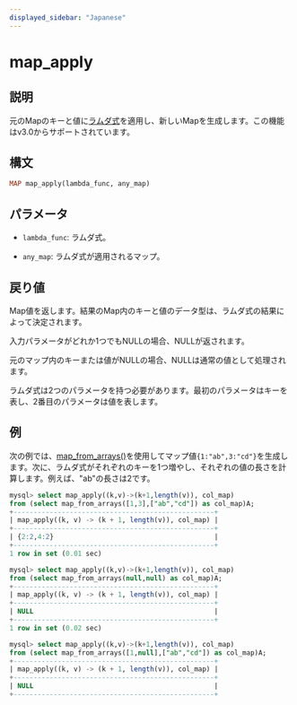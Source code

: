 ```yaml
---
displayed_sidebar: "Japanese"
---
```


# map_apply

## 説明

元のMapのキーと値に[ラムダ式](../Lambda_expression.md)を適用し、新しいMapを生成します。この機能はv3.0からサポートされています。

## 構文

```Haskell
MAP map_apply(lambda_func, any_map)
```

## パラメータ

- `lambda_func`: ラムダ式。

- `any_map`: ラムダ式が適用されるマップ。

## 戻り値

Map値を返します。結果のMap内のキーと値のデータ型は、ラムダ式の結果によって決定されます。

入力パラメータがどれか1つでもNULLの場合、NULLが返されます。

元のマップ内のキーまたは値がNULLの場合、NULLは通常の値として処理されます。

ラムダ式は2つのパラメータを持つ必要があります。最初のパラメータはキーを表し、2番目のパラメータは値を表します。

## 例

次の例では、[map_from_arrays()](map_from_arrays.md)を使用してマップ値`{1:"ab",3:"cd"}`を生成します。次に、ラムダ式がそれぞれのキーを1つ増やし、それぞれの値の長さを計算します。例えば、"ab"の長さは2です。

```SQL
mysql> select map_apply((k,v)->(k+1,length(v)), col_map)
from (select map_from_arrays([1,3],["ab","cd"]) as col_map)A;
+--------------------------------------------------+
| map_apply((k, v) -> (k + 1, length(v)), col_map) |
+--------------------------------------------------+
| {2:2,4:2}                                        |
+--------------------------------------------------+
1 row in set (0.01 sec)

mysql> select map_apply((k,v)->(k+1,length(v)), col_map)
from (select map_from_arrays(null,null) as col_map)A;
+--------------------------------------------------+
| map_apply((k, v) -> (k + 1, length(v)), col_map) |
+--------------------------------------------------+
| NULL                                             |
+--------------------------------------------------+
1 row in set (0.02 sec)

mysql> select map_apply((k,v)->(k+1,length(v)), col_map)
from (select map_from_arrays([1,null],["ab","cd"]) as col_map)A;
+--------------------------------------------------+
| map_apply((k, v) -> (k + 1, length(v)), col_map) |
+--------------------------------------------------+
| NULL                                             |
+--------------------------------------------------+
```